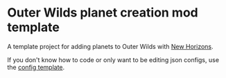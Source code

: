 # Outer Wilds planet creation mod template
 A template project for adding planets to Outer Wilds with [New Horizons](https://github.com/xen-42/outer-wilds-new-horizons).

If you don't know how to code or only want to be editing json configs, use the [config template](https://github.com/xen-42/ow-new-horizons-config-template).
